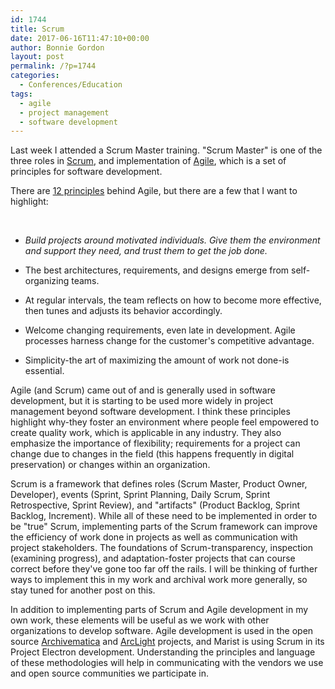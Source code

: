 ```yaml
---
id: 1744
title: Scrum
date: 2017-06-16T11:47:10+00:00
author: Bonnie Gordon
layout: post
permalink: /?p=1744
categories:
  - Conferences/Education
tags:
  - agile
  - project management
  - software development
---
```

Last week I attended a Scrum Master training. "Scrum Master" is one of the three roles in [Scrum](https://www.scrumalliance.org/why-scrum), and implementation of [Agile](http://agilemanifesto.org/), which is a set of principles for software development.

<!--more-->

There are [12 principles](http://agilemanifesto.org/principles.html) behind Agile, but there are a few that I want to highlight:

&nbsp;

  * _Build projects around motivated individuals. Give them the environment and support they need, and trust them to get the job done._

  * The best architectures, requirements, and designs emerge from self-organizing teams.

  * At regular intervals, the team reflects on how to become more effective, then tunes and adjusts its behavior accordingly.

  * Welcome changing requirements, even late in development. Agile processes harness change for the customer's competitive advantage.

  * Simplicity-the art of maximizing the amount of work not done-is essential.

Agile (and Scrum) came out of and is generally used in software development, but it is starting to be used more widely in project management beyond software development. I think these principles highlight why-they foster an environment where people feel empowered to create quality work, which is applicable in any industry. They also emphasize the importance of flexibility; requirements for a project can change due to changes in the field (this happens frequently in digital preservation) or changes within an organization.

Scrum is a framework that defines roles (Scrum Master, Product Owner, Developer), events (Sprint, Sprint Planning, Daily Scrum, Sprint Retrospective, Sprint Review), and "artifacts" (Product Backlog, Sprint Backlog, Increment). While all of these need to be implemented in order to be "true" Scrum, implementing parts of the Scrum framework can improve the efficiency of work done in projects as well as communication with project stakeholders. The foundations of Scrum-transparency, inspection (examining progress), and adaptation-foster projects that can course correct before they've gone too far off the rails. I will be thinking of further ways to implement this in my work and archival work more generally, so stay tuned for another post on this.

In addition to implementing parts of Scrum and Agile development in my own work, these elements will be useful as we work with other organizations to develop software. Agile development is used in the open source [Archivematica](https://www.archivematica.org/en/) and [ArcLight](http://library.stanford.edu/blogs/digital-library-blog/2016/11/arclight-fall-2016-project-update) projects, and Marist is using Scrum in its Project Electron development. Understanding the principles and language of these methodologies will help in communicating with the vendors we use and open source communities we participate in.
